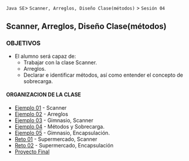 
`Java SE`> `Scanner, Arreglos, Diseño Clase(métodos)` > `Sesión 04`

## Scanner, Arreglos, Diseño Clase(métodos)

### OBJETIVOS 

<ul>
  <li type= disc> El alumno será capaz de: 
  <ul>
     <li> Trabajar con la clase Scanner.
     <li> Arreglos.
     <li> Declarar e identificar métodos, así como entender el concepto de sobrecarga.
  </ul>
</ul>

#### ORGANIZACION DE LA CLASE 

- [Ejemplo 01](Ejemplo-01) - Scanner
- [Ejemplo 02](Ejemplo-02) - Arreglos 
- [Ejemplo 03](Ejemplo-03) - Gimnasio, Scanner
- [Ejemplo 04](Ejemplo-04) - Métodos y Sobrecarga.
- [Ejemplo 05](Ejemplo-05) - Gimnasio, Encapsulación.
- [Reto 01](Reto-01) - Supermercado, Scanner
- [Reto 02](Reto-02) - Supermercado, Encapsulación
- [Proyecto Final](Proyecto)
